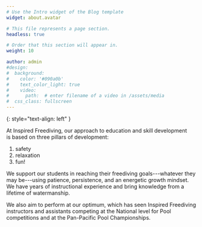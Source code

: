 ```yaml
---
# Use the Intro widget of the Blog template
widget: about.avatar

# This file represents a page section.
headless: true

# Order that this section will appear in.
weight: 10

author: admin
#design:
#  background:
#    color: '#090a0b'
#    text_color_light: true
#    video:
#      path:  # enter filename of a video in /assets/media
#  css_class: fullscreen
---
```

{: style="text-align: left" }

At Inspired Freediving, our approach to education and skill development<br>
is based on three pillars of development:
1. safety
2. relaxation
4. fun!

We support our students in reaching their freediving goals---whatever they may be---using patience, persistence, and an energetic growth mindset.
We have years of instructional experience and bring knowledge from a lifetime of watermanship.

We also aim to perform at our optimum, which has seen Inspired Freediving instructors and assistants competing at the National level for Pool competitions and at the Pan-Pacific Pool Championships.

